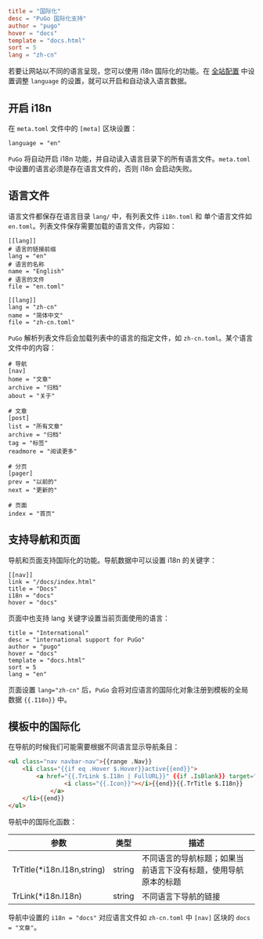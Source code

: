 ```toml
title = "国际化"
desc = "PuGo 国际化支持"
author = "pugo"
hover = "docs"
template = "docs.html"
sort = 5
lang = "zh-cn"
```

若要让网站以不同的语言呈现，您可以使用 i18n 国际化的功能。在 [全站配置](#) 中设置调整 `language` 的设置，就可以开启和自动读入语言数据。

## 开启 i18n

在 `meta.toml` 文件中的 `[meta]` 区块设置：

```
language = "en"
```

`PuGo` 将自动开启 i18n 功能，并自动读入语言目录下的所有语言文件。`meta.toml` 中设置的语言必须是存在语言文件的，否则 i18n 会启动失败。

## 语言文件

语言文件都保存在语言目录 `lang/` 中，有列表文件 `i18n.toml` 和 单个语言文件如 `en.toml`。列表文件保存需要加载的语言文件，内容如：

```
[[lang]]
# 语言的链接前缀
lang = "en"
# 语言的名称
name = "English"
# 语言的文件
file = "en.toml"

[[lang]]
lang = "zh-cn"
name = "简体中文"
file = "zh-cn.toml"
```

`PuGo` 解析列表文件后会加载列表中的语言的指定文件，如 `zh-cn.toml`。某个语言文件中的内容：

```
# 导航
[nav]
home = "文章"
archive = "归档"
about = "关于"

# 文章
[post]
list = "所有文章"
archive = "归档"
tag = "标签"
readmore = "阅读更多"

# 分页
[pager]
prev = "以前的"
next = "更新的"

# 页面
index = "首页"
```

## 支持导航和页面

导航和页面支持国际化的功能。导航数据中可以设置 i18n 的关键字：

```
[[nav]]
link = "/docs/index.html"
title = "Docs"
i18n = "docs"
hover = "docs"
```

页面中也支持 lang 关键字设置当前页面使用的语言：

```
title = "International"
desc = "international support for PuGo"
author = "pugo"
hover = "docs"
template = "docs.html"
sort = 5
lang = "en"
```

页面设置 `lang="zh-cn"` 后，`PuGo` 会将对应语言的国际化对象注册到模板的全局数据 `{{.I18n}}` 中。

## 模板中的国际化

在导航的时候我们可能需要根据不同语言显示导航条目：

```html
<ul class="nav navbar-nav">{{range .Nav}}
    <li class="{{if eq .Hover $.Hover}}active{{end}}">
        <a href="{{.TrLink $.I18n | FullURL}}" {{if .IsBlank}} target="_blank" {{end}}>{{if .Icon}}
                <i class="{{.Icon}}"></i>{{end}}{{.TrTitle $.I18n}}
            </a>
    </li>{{end}}
</ul>
```

导航中的国际化函数：

参数 | 类型 | 描述 
--- | --- | --- 
TrTitle(*i18n.I18n,string) | string | 不同语言的导航标题；如果当前语言下没有标题，使用导航原本的标题
TrLink(*i18n.I18n) | string | 不同语言下导航的链接

导航中设置的 `i18n = "docs"` 对应语言文件如 `zh-cn.toml` 中 `[nav]` 区块的 `docs = "文章"`。